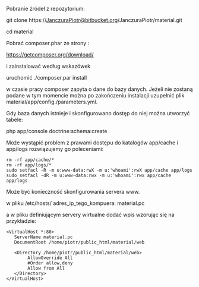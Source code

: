 Pobranie źródeł z repozytorium:

git clone https://JanczuraPiotr@bitbucket.org/JanczuraPiotr/material.git

cd material

Pobrać composer.phar ze strony :

https://getcomposer.org/download/

i zainstalować według wskazówek

uruchomić
./composer.par install

w czasie pracy composer zapyta o dane do bazy danych.
Jeżeli nie zostaną podane w tym momencie można po zakończeniu instalacji uzupełnić plik material/app/config./parameters.yml.

Gdy baza danych istnieje i skonfigurowano dostęp do niej można utworzyć tabele:

php app/console doctrine:schema:create


Może wystąpić problem z prawami dostępu do katalogów app/cache i app/logs rozwiązujemy go poleceniami:
```
rm -rf app/cache/*
rm -rf app/logs/*
sudo setfacl -R -m u:www-data:rwX -m u:'whoami':rwX app/cache app/logs
sudo setfacl -dR -m u:www-data:rwx -m u:'whoami':rwx app/cache app/logs
```

Może być konieczność skonfigurowania servera www.

w pliku /etc/hosts/
adres_ip_tego_kompuera: material.pc

a w pliku definiującym servery wirtualne dodać wpis wzorując się na przykładzie:

```
<VirtualHost *:80>
   ServerName material.pc
   DocumentRoot /home/piotr/public_html/material/web

   <Directory /home/piotr/public_html/material/web>
		AllowOverride All
		#Order allow,deny
		Allow from All
   </Directory>
</VirtualHost>
```